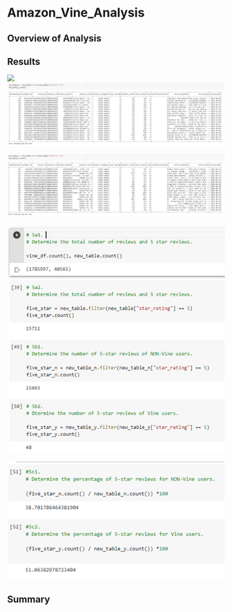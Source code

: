 # Amazon_Vine_Analysis

## Overview of Analysis 



## Results

![](https://github.com/Mikeblanchard/Amazon_Vine_Analysis/blob/main/Resources/Chal_16.png%20.png)
![](https://github.com/Mikeblanchard/Amazon_Vine_Analysis/blob/main/Resources/Chal_16-5.png%20.png)


![](https://github.com/Mikeblanchard/Amazon_Vine_Analysis/blob/main/Resources/Chal_16-2.png%20.png)

![](https://github.com/Mikeblanchard/Amazon_Vine_Analysis/blob/main/Resources/Chal_16-3.png%20.png)

![](https://github.com/Mikeblanchard/Amazon_Vine_Analysis/blob/main/Resources/Chal_16-4.png%20.png)


## Summary
